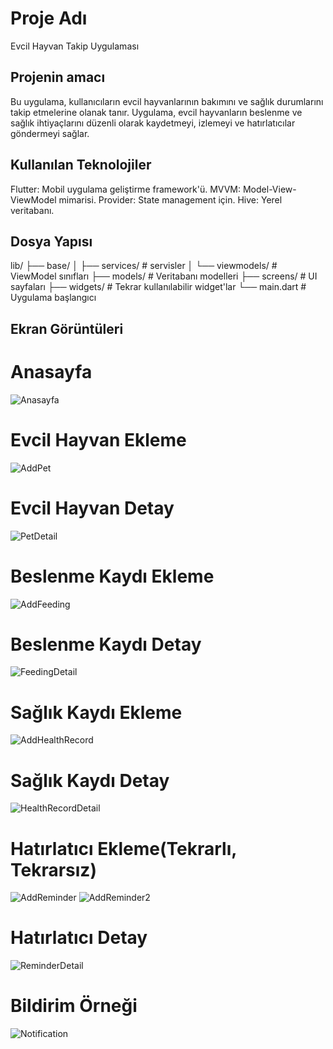 # Proje Adı

Evcil Hayvan Takip Uygulaması

## Projenin amacı

Bu uygulama, kullanıcıların evcil hayvanlarının bakımını ve sağlık durumlarını takip
etmelerine olanak tanır. Uygulama, evcil hayvanların beslenme ve sağlık ihtiyaçlarını düzenli
olarak kaydetmeyi, izlemeyi ve hatırlatıcılar göndermeyi sağlar.

## Kullanılan Teknolojiler
Flutter: Mobil uygulama geliştirme framework'ü.
MVVM: Model-View-ViewModel mimarisi.
Provider: State management için.
Hive: Yerel veritabanı.

## Dosya Yapısı
lib/
  ├── base/
  │   ├── services/             # servisler
  │   └── viewmodels/           # ViewModel sınıfları
  ├── models/                  # Veritabanı modelleri
  ├── screens/                 # UI sayfaları
  ├── widgets/                 # Tekrar kullanılabilir widget'lar
  └── main.dart                # Uygulama başlangıcı

## Ekran Görüntüleri 

# Anasayfa
![Anasayfa](assets/screenshots/home.jpeg)

# Evcil Hayvan Ekleme
![AddPet](assets/screenshots/addpet.jpeg)

# Evcil Hayvan Detay
![PetDetail](assets/screenshots/petdetail.jpeg)

# Beslenme Kaydı Ekleme
![AddFeeding](assets/screenshots/addfeeding.jpeg)

# Beslenme Kaydı Detay
![FeedingDetail](assets/screenshots/feedingdetail.jpeg)

# Sağlık Kaydı Ekleme
![AddHealthRecord](assets/screenshots/addhealthrecord.jpeg)

# Sağlık Kaydı Detay
![HealthRecordDetail](assets/screenshots/healthrecorddetail.jpeg)

# Hatırlatıcı Ekleme(Tekrarlı, Tekrarsız)
![AddReminder](assets/screenshots/addreminder.jpeg)
![AddReminder2](assets/screenshots/addreminder2.jpeg)

# Hatırlatıcı Detay
![ReminderDetail](assets/screenshots/reminderdetail.jpeg)

# Bildirim Örneği
![Notification](assets/screenshots/notification.jpeg)
